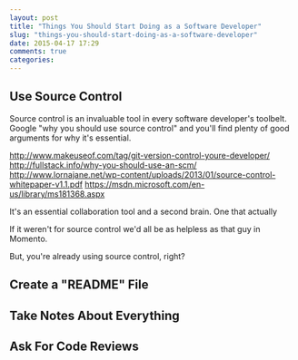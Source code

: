```yaml
---
layout: post
title: "Things You Should Start Doing as a Software Developer"
slug: "things-you-should-start-doing-as-a-software-developer"
date: 2015-04-17 17:29
comments: true
categories: 
---
```


Use Source Control
------------------

Source control is an invaluable tool in every software developer's toolbelt.
Google "why you should use source control" and you'll find plenty of good
arguments for why it's essential.

http://www.makeuseof.com/tag/git-version-control-youre-developer/
http://fullstack.info/why-you-should-use-an-scm/
http://www.lornajane.net/wp-content/uploads/2013/01/source-control-whitepaper-v1.1.pdf
https://msdn.microsoft.com/en-us/library/ms181368.aspx


It's an essential collaboration tool
and a second brain. One that actually

If it weren't for source control we'd all be as helpless as that guy in Momento.

But, you're already using source control, right?


Create a "README" File
----------------------


Take Notes About **Everything**
-------------------------------


Ask For Code Reviews
--------------------

